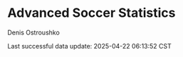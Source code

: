 # Advanced Soccer Statistics
Denis Ostroushko

<!-- gfm -->

Last successful data update: 2025-04-22 06:13:52 CST
